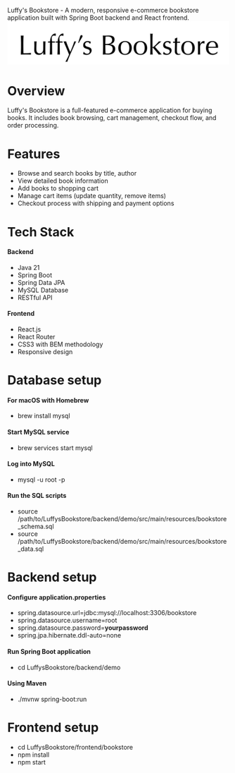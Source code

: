 Luffy's Bookstore - A modern, responsive e-commerce bookstore application built with Spring Boot backend and React frontend.
<img alt="Luffy's Bookstore Logo" src="/frontend/bookstore/src/assets/logo.png">

# Overview
Luffy's Bookstore is a full-featured e-commerce application for buying books. It includes book browsing, cart management, checkout flow, and order processing.

# Features

- Browse and search books by title, author
- View detailed book information
- Add books to shopping cart
- Manage cart items (update quantity, remove items)
- Checkout process with shipping and payment options

# Tech Stack
#### Backend
- Java 21
- Spring Boot
- Spring Data JPA
- MySQL Database
- RESTful API

#### Frontend
- React.js
- React Router
- CSS3 with BEM methodology
- Responsive design

# Database setup
#### For macOS with Homebrew

- brew install mysql

#### Start MySQL service

- brew services start mysql

#### Log into MySQL

- mysql -u root -p

#### Run the SQL scripts

- source /path/to/LuffysBookstore/backend/demo/src/main/resources/bookstore_schema.sql
- source /path/to/LuffysBookstore/backend/demo/src/main/resources/bookstore_data.sql

# Backend setup
#### Configure application.properties

- spring.datasource.url=jdbc:mysql://localhost:3306/bookstore
- spring.datasource.username=root
- spring.datasource.password=**yourpassword**
- spring.jpa.hibernate.ddl-auto=none

#### Run Spring Boot application

- cd LuffysBookstore/backend/demo
#### Using Maven
- ./mvnw spring-boot:run

# Frontend setup

- cd LuffysBookstore/frontend/bookstore
- npm install
- npm start
